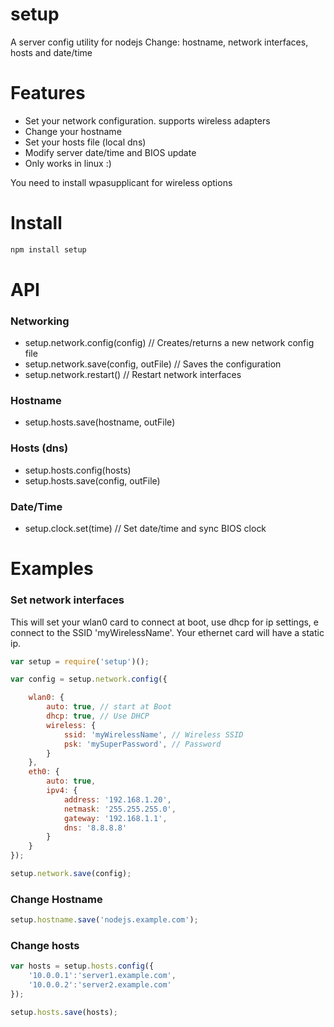 setup
=====
A server config utility for nodejs
Change: hostname, network interfaces, hosts and date/time

# Features

- Set your network configuration. supports wireless adapters
- Change your hostname
- Set your hosts file (local dns)
- Modify server date/time and BIOS update
- Only works in linux :)

You need to install wpasupplicant for wireless options


# Install
```bash
npm install setup
```

# API

### Networking
- setup.network.config(config)  // Creates/returns a new network config file
- setup.network.save(config, outFile) 	  // Saves the configuration
- setup.network.restart() 	  // Restart network interfaces


### Hostname
- setup.hosts.save(hostname, outFile)


### Hosts (dns)
- setup.hosts.config(hosts)
- setup.hosts.save(config, outFile)


### Date/Time
- setup.clock.set(time) // Set date/time and sync BIOS clock


# Examples

### Set network interfaces

This will set your wlan0 card to connect at boot, use dhcp for ip settings, e connect to the SSID 'myWirelessName'.
Your ethernet card will have a static ip.

```js
var setup = require('setup')();

var config = setup.network.config({

	wlan0: {
		auto: true, // start at Boot
		dhcp: true, // Use DHCP
		wireless: {
			ssid: 'myWirelessName', // Wireless SSID
			psk: 'mySuperPassword', // Password
		}
	},
	eth0: {
		auto: true,
		ipv4: {
			address: '192.168.1.20',
			netmask: '255.255.255.0',
			gateway: '192.168.1.1',
			dns: '8.8.8.8'
		}
	}
});

setup.network.save(config);
```


### Change Hostname
```js
setup.hostname.save('nodejs.example.com');
```

### Change hosts
```js
var hosts = setup.hosts.config({ 
	'10.0.0.1':'server1.example.com', 
	'10.0.0.2':'server2.example.com'
});

setup.hosts.save(hosts);
```


